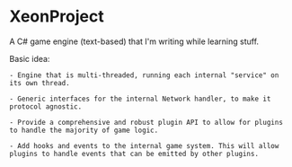 # XeonProject
A C# game engine (text-based) that I'm writing while learning stuff.

Basic idea:

    - Engine that is multi-threaded, running each internal "service" on its own thread.

    - Generic interfaces for the internal Network handler, to make it protocol agnostic.

    - Provide a comprehensive and robust plugin API to allow for plugins to handle the majority of game logic.

    - Add hooks and events to the internal game system. This will allow plugins to handle events that can be emitted by other plugins.